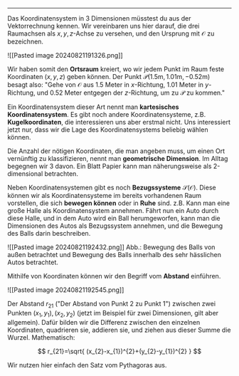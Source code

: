 ***

Das Koordinatensystem in 3 Dimensionen müsstest du aus der Vektorrechnung kennen. Wir vereinbaren uns hier darauf, die drei Raumachsen als $x,y,z$-Achse zu versehen, und den Ursprung mit $\mathcal{O}$ zu bezeichnen.

![[Pasted image 20240821191326.png]]

Wir haben somit den **Ortsraum** kreiert, wo wir jedem Punkt im Raum feste Koordinaten $(x,y,z)$ geben können. Der Punkt $\mathcal{P}(1.5\text{m},1.01\text{m},-0.52\text{m})$ besagt also: "Gehe von $\mathcal{O}$ aus 1.5 Meter in $x$-Richtung, 1.01 Meter in $y$-Richtung, und 0.52 Meter entgegen der $z$-Richtung, um zu $\mathcal{P}$ zu kommen."

Ein Koordinatensystem dieser Art nennt man **kartesisches Koordinatensystem**. Es gibt noch andere Koordinatensysteme, z.B. **Kugelkoordinaten**, die interessieren uns aber erstmal nicht. Uns interessiert jetzt nur, dass wir die Lage des Koordinatensystems beliebig wählen können.

Die Anzahl der nötigen Koordinaten, die man angeben muss, um einen Ort vernünftig zu klassifizieren, nennt man **geometrische Dimension**. Im Alltag begegnen wir 3 davon. Ein Blatt Papier kann man näherungsweise als 2-dimensional betrachten.

Neben Koordinatensystemen gibt es noch **Bezugssysteme** $\mathcal{S}(\mathcal{O})$. Diese können wir als Koordinatensysteme im bereits vorhandenen Raum vorstellen, die sich **bewegen können** oder in **Ruhe** sind. z.B. Kann man eine große Halle als Koordinatensystem annehmen. Fährt nun ein Auto durch diese Halle, und in dem Auto wird ein Ball herumgeworfen, kann man die Dimensionen des Autos als Bezugssystem annehmen, und die Bewegung des Balls darin beschreiben.

![[Pasted image 20240821192432.png]]
Abb.: Bewegung des Balls von außen betrachtet und Bewegung des Balls innerhalb des sehr hässlichen Autos betrachtet.

Mithilfe von Koordinaten können wir den Begriff vom **Abstand** einführen.

![[Pasted image 20240821192545.png]]

Der Abstand $r_{21}$ ("Der Abstand von Punkt 2 zu Punkt 1") zwischen zwei Punkten $(x_{1},y_{1}),(x_{2},y_{2})$ (jetzt im Beispiel für zwei Dimensionen, gilt aber allgemein). Dafür bilden wir die Differenz zwischen den einzelnen Koordinaten, quadrieren sie, addieren sie, und ziehen aus dieser Summe die Wurzel. Mathematisch:

$$
r_{21}=\sqrt{ (x_{2}-x_{1})^{2}+(y_{2}-y_{1})^{2} }
$$

Wir nutzen hier einfach den Satz vom Pythagoras aus.